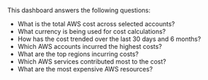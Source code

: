 This dashboard answers the following questions:

- What is the total AWS cost across selected accounts?
- What currency is being used for cost calculations?
- How has the cost trended over the last 30 days and 6 months?
- Which AWS accounts incurred the highest costs?
- What are the top regions incurring costs?
- Which AWS services contributed most to the cost?
- What are the most expensive AWS resources?
